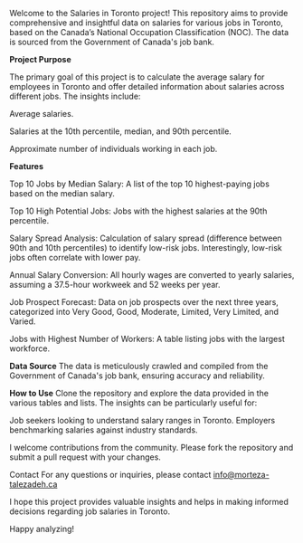 Welcome to the Salaries in Toronto project! This repository aims to provide comprehensive and insightful data on salaries for various jobs in Toronto, based on the Canada’s National Occupation Classification (NOC). The data is sourced from the Government of Canada's job bank.

**Project Purpose**

The primary goal of this project is to calculate the average salary for employees in Toronto and offer detailed information about salaries across different jobs. The insights include:

Average salaries.

Salaries at the 10th percentile, median, and 90th percentile.

Approximate number of individuals working in each job.

**Features**

Top 10 Jobs by Median Salary: A list of the top 10 highest-paying jobs based on the median salary.

Top 10 High Potential Jobs: Jobs with the highest salaries at the 90th percentile.

Salary Spread Analysis: Calculation of salary spread (difference between 90th and 10th percentiles) to identify low-risk jobs. Interestingly, low-risk jobs often correlate with lower pay.

Annual Salary Conversion: All hourly wages are converted to yearly salaries, assuming a 37.5-hour workweek and 52 weeks per year.

Job Prospect Forecast: Data on job prospects over the next three years, categorized into Very Good, Good, Moderate, Limited, Very Limited, and Varied.

Jobs with Highest Number of Workers: A table listing jobs with the largest workforce.

**Data Source**
The data is meticulously crawled and compiled from the Government of Canada's job bank, ensuring accuracy and reliability.

**How to Use**
Clone the repository and explore the data provided in the various tables and lists. The insights can be particularly useful for:

Job seekers looking to understand salary ranges in Toronto.
Employers benchmarking salaries against industry standards.

I welcome contributions from the community. Please fork the repository and submit a pull request with your changes.


Contact
For any questions or inquiries, please contact info@morteza-talezadeh.ca

I hope this project provides valuable insights and helps in making informed decisions regarding job salaries in Toronto.

Happy analyzing!
